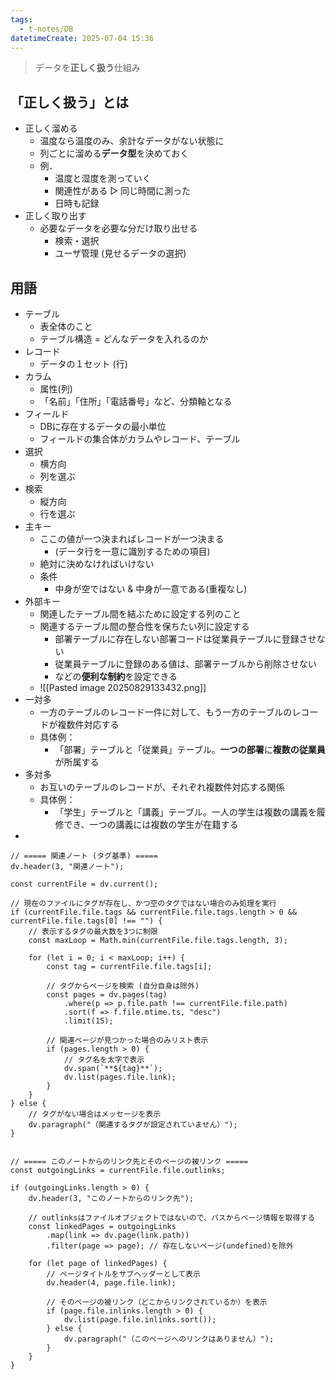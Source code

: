 ```yaml
---
tags:
  - t-notes/DB
datetimeCreate: 2025-07-04 15:36
---
```

> データを**正しく扱う**仕組み

## 「正しく扱う」とは

- 正しく溜める
	- 温度なら温度のみ、余計なデータがない状態に
	- 列ごとに溜める**データ型**を決めておく
	- 例．
		- 温度と湿度を測っていく
		- 関連性がある ▷ 同じ時間に測った
		- 日時も記録
- 正しく取り出す
	- 必要なデータを必要な分だけ取り出せる
		- 検索・選択
		- ユーザ管理 (見せるデータの選択)

## 用語

- テーブル
	- 表全体のこと
	- テーブル構造 = どんなデータを入れるのか
- レコード
	- データの１セット (行)
- カラム
	- 属性(列)
	- 「名前」「住所」「電話番号」など、分類軸となる
- フィールド
	- DBに存在するデータの最小単位
	- フィールドの集合体がカラムやレコード、テーブル
- 選択
	- 横方向
	- 列を選ぶ
- 検索
	- 縦方向
	- 行を選ぶ 
- 主キー
	- ここの値が一つ決まればレコードが一つ決まる
		- (データ行を一意に識別するための項目)
	- 絶対に決めなければいけない
	- 条件
		- 中身が空ではない & 中身が一意である(重複なし)
- 外部キー
	- 関連したテーブル間を結ぶために設定する列のこと
	- 関連するテーブル間の整合性を保ちたい列に設定する
		- 部署テーブルに存在しない部署コードは従業員テーブルに登録させない
		- 従業員テーブルに登録のある値は、部署テーブルから削除させない
		- などの**便利な制約**を設定できる
	- ![[Pasted image 20250829133432.png]]
- 一対多
	- 一方のテーブルのレコード一件に対して、もう一方のテーブルのレコードが複数件対応する
	- 具体例：
		- 「部署」テーブルと「従業員」テーブル。**一つの部署**に**複数の従業員**が所属する
- 多対多
	- お互いのテーブルのレコードが、それぞれ複数件対応する関係
	- 具体例：
		- 「学生」テーブルと「講義」テーブル。一人の学生は複数の講義を履修でき、一つの講義には複数の学生が在籍する
- 




```dataviewjs
// ===== 関連ノート (タグ基準) =====
dv.header(3, "関連ノート");

const currentFile = dv.current();

// 現在のファイルにタグが存在し、かつ空のタグではない場合のみ処理を実行
if (currentFile.file.tags && currentFile.file.tags.length > 0 && currentFile.file.tags[0] !== "") {
    // 表示するタグの最大数を3つに制限
    const maxLoop = Math.min(currentFile.file.tags.length, 3);

    for (let i = 0; i < maxLoop; i++) {
        const tag = currentFile.file.tags[i];
        
        // タグからページを検索 (自分自身は除外)
        const pages = dv.pages(tag)
            .where(p => p.file.path !== currentFile.file.path) 
            .sort(f => f.file.mtime.ts, "desc")
            .limit(15);
        
        // 関連ページが見つかった場合のみリスト表示
        if (pages.length > 0) {
            // タグ名を太字で表示
            dv.span(`**${tag}**`); 
            dv.list(pages.file.link);
        }
    }
} else {
    // タグがない場合はメッセージを表示
    dv.paragraph("（関連するタグが設定されていません）");
}


// ===== このノートからのリンク先とそのページの被リンク =====
const outgoingLinks = currentFile.file.outlinks;

if (outgoingLinks.length > 0) {
    dv.header(3, "このノートからのリンク先");
    
    // outlinksはファイルオブジェクトではないので、パスからページ情報を取得する
    const linkedPages = outgoingLinks
        .map(link => dv.page(link.path))
        .filter(page => page); // 存在しないページ(undefined)を除外

    for (let page of linkedPages) {
        // ページタイトルをサブヘッダーとして表示
        dv.header(4, page.file.link);
        
        // そのページの被リンク（どこからリンクされているか）を表示
        if (page.file.inlinks.length > 0) {
            dv.list(page.file.inlinks.sort());
        } else {
            dv.paragraph("（このページへのリンクはありません）");
        }
    }
}
```